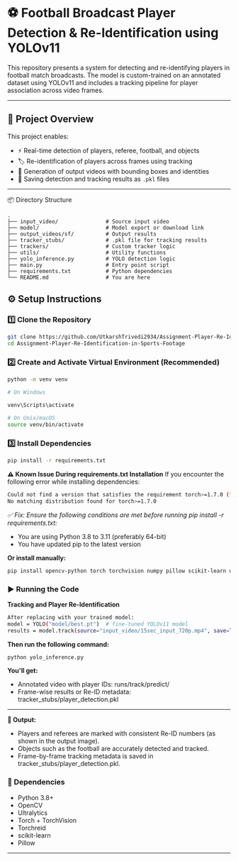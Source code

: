 # ⚽ Football Broadcast Player Detection & Re-Identification using YOLOv11

This repository presents a system for detecting and re-identifying players in football match broadcasts. The model is custom-trained on an annotated dataset using YOLOv11 and includes a tracking pipeline for player association across video frames.

---
## 📂 Project Overview

This project enables:
- ⚡ Real-time detection of players, referee, football, and objects
- 🏷️ Re-identification of players across frames using tracking
- 🎥 Generation of output videos with bounding boxes and identities
- 📁 Saving detection and tracking results as `.pkl` files

---

📦 Directory Structure
```
.
├── input_video/               # Source input video
├── model/                     # Model export or download link
├── output_videos/sf/          # Output results
├── tracker_stubs/             # .pkl file for tracking results
├── trackers/                  # Custom tracker logic
├── utils/                     # Utility functions
├── yolo_inference.py          # YOLO detection logic
├── main.py                    # Entry point script
├── requirements.txt           # Python dependencies
└── README.md                  # You are here
```
## ⚙️ Setup Instructions

### 1️⃣ Clone the Repository
```bash
git clone https://github.com/UtkarshTrivedi2934/Assignment-Player-Re-Identification-in-Sports-Footage.git
cd Assignment-Player-Re-Identification-in-Sports-Footage
```
### 2️⃣ Create and Activate Virtual Environment (Recommended)

```bash
python -m venv venv

# On Windows

venv\Scripts\activate

# On Unix/macOS
source venv/bin/activate
```
### 3️⃣ Install Dependencies
```bash
pip install -r requirements.txt
```
**⚠️ Known Issue During requirements.txt Installation**
If you encounter the following error while installing dependencies:
```bash
Could not find a version that satisfies the requirement torch>=1.7.0 (from ultralytics->-r requirements.txt)
No matching distribution found for torch>=1.7.0
```
*✅ Fix: Ensure the following conditions are met before running pip install -r requirements.txt:*

- You are using Python 3.8 to 3.11 (preferably 64-bit)
- You have updated pip to the latest version

**Or install manually:**
```bash
pip install opencv-python torch torchvision numpy pillow scikit-learn ultralytics
```

### ▶️ Running the Code

**Tracking and Player Re-Identification**

```bash
After replacing with your trained model:
model = YOLO("model/best.pt")  # fine-tuned YOLOv11 model
results = model.track(source="input_video/15sec_input_720p.mp4", save=True, persist=True)

```

**Then run the following command:**

```bash
python yolo_inference.py
```

**You'll get:**

- Annotated video with player IDs: runs/track/predict/
- Frame-wise results or Re-ID metadata: tracker_stubs/player_detection.pkl
---

**📌 Output:**

- Players and referees are marked with consistent Re-ID numbers (as shown in the output image).
- Objects such as the football are accurately detected and tracked.
- Frame-by-frame tracking metadata is saved in tracker_stubs/player_detection.pkl.

### 🧾 Dependencies
- Python 3.8+
- OpenCV
- Ultralytics
- Torch + TorchVision
- Torchreid
- scikit-learn
- Pillow

---
